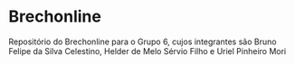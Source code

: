 # Brechonline

Repositório do Brechonline para o Grupo 6, cujos integrantes são Bruno Felipe da Silva Celestino, Helder de Melo Sérvio Filho e Uriel Pinheiro Mori
